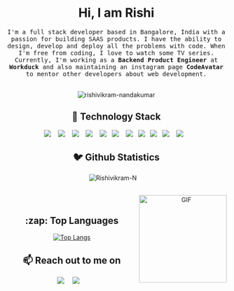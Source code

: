 <h1 align="center">Hi, I am Rishi</h1>
<p align="center">
  <samp>
      I'm a full stack developer based in Bangalore, India with a passion for building SAAS products. I have the ability to design, develop and deploy all the problems with code. When I'm free from   coding, I love to watch some TV series. Currently, I'm working as a <strong>Backend Product Engineer</strong> at <strong>Workduck</strong> and also maintaining an instagram page <strong>CodeAvatar</strong> to mentor other developers about web development.
  </samp><br><br>
 
  <p align="center">
    <img src="https://komarev.com/ghpvc/?username=RishivikramN" alt="rishivikram-nandakumar" /> 
  </p>          
 
</p>

<h2 align="center"> 🔭 Technology Stack</h2>
<p align="center">
  <img src="https://img.shields.io/badge/node.js%20-%2343853D.svg?&style=for-the-badge&logo=node.js&logoColor=white" />&nbsp;&nbsp;&nbsp;
  <img src="https://img.shields.io/badge/typescript-%23007ACC.svg?style=for-the-badge&logo=typescript&logoColor=white" />&nbsp;&nbsp;&nbsp;
  <img src="https://img.shields.io/badge/go-%2300ADD8.svg?style=for-the-badge&logo=go&logoColor=white" />&nbsp;&nbsp;&nbsp;
  <img src="https://img.shields.io/badge/c%23-%23239120.svg?style=for-the-badge&logo=c-sharp&logoColor=white" />&nbsp;&nbsp;&nbsp;
  <img src="https://img.shields.io/badge/python-3670A0?style=for-the-badge&logo=python&logoColor=ffdd54" />&nbsp;&nbsp;
  <img src="https://img.shields.io/badge/react%20-%2300D9FF.svg?&style=for-the-badge&logo=react&logoColor=white" />&nbsp;&nbsp;&nbsp;
  <img src="https://img.shields.io/badge/kotlin-%237F52FF.svg?style=for-the-badge&logo=kotlin&logoColor=white" />&nbsp;&nbsp; 
  <img src="https://img.shields.io/badge/javascript%20-%231572B6.svg?&style=for-the-badge&logo=javascript&logoColor=white" />&nbsp;&nbsp;
  <img src="https://img.shields.io/badge/mongodb%20-%231572B6.svg?&style=for-the-badge&logo=mongodb&logoColor=white" />&nbsp;&nbsp;
  <img src="https://img.shields.io/badge/Amazon%20DynamoDB-4053D6?style=for-the-badge&logo=Amazon%20DynamoDB&logoColor=white" />&nbsp;&nbsp;&nbsp;
  <img src="https://img.shields.io/badge/AWS-%23FF9900.svg?style=for-the-badge&logo=amazon-aws&logoColor=white" />&nbsp;&nbsp;&nbsp;
</p>

<h2 align="center">🐦 Github Statistics </h2>
<p align="center">
<img src="https://github-readme-stats.vercel.app/api?username=RishivikramN&layout=compact&hide=html&theme=jolly" alt="Rishivikram-N" />&nbsp;&nbsp;&nbsp;&nbsp;
</p>

<br/>
<div align="center"> 
  <img align="right" alt="GIF" src="https://general.stdcdn.com/animation_500_kkcayqws.gif" width="200" height="200" />
  &nbsp;&nbsp;&nbsp;&nbsp;  <h2>:zap: Top Languages </h2>
  
  [![Top Langs](https://github-readme-stats.vercel.app/api/top-langs/?username=RishivikramN&layout=compact)](https://github.com/anuraghazra/github-readme-stats)
</div>
<h2 align="center">📫 Reach out to me on</h2>
<p align="center">
   <a target="_blank"href="https://www.linkedin.com/in/rishivikram-nandakumar/"><img src="https://img.shields.io/badge/linkedin-%230077B5.svg?&style=for-the-badge&logo=linkedin&logoColor=white" /></a>&nbsp;&nbsp;&nbsp;&nbsp;
  <a target="_blank"href="https://twitter.com/RishivikramN"><img src="https://img.shields.io/badge/twitter-%231DA1F2.svg?&style=for-the-badge&logo=twitter&logoColor=white" /></a>&nbsp;&nbsp;&nbsp;&nbsp;
</p>
